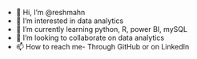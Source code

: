 - 👋 Hi, I’m @reshmahn
- 👀 I’m interested in data analytics
- 🌱 I’m currently learning python, R, power BI, mySQL
- 💞️ I’m looking to collaborate on data analytics 
- 📫 How to reach me- Through GitHub or on LinkedIn 

<!---
reshmahn/reshmahn is a ✨ special ✨ repository because its `README.md` (this file) appears on your GitHub profile.
You can click the Preview link to take a look at your changes.
--->
